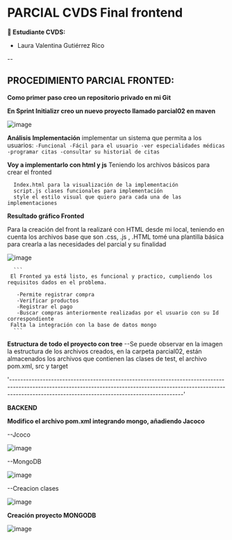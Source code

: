 # PARCIAL CVDS Final frontend

**👥 Estudiante CVDS:**
- Laura Valentina Gutiérrez Rico

--

## PROCEDIMIENTO PARCIAL FRONTED:

**Como primer paso creo un repositorio privado en mi Git**



**En Sprint Initializr creo un nuevo proyecto llamado parcial02 en maven**

![image](https://github.com/user-attachments/assets/5504de88-d997-4b1d-b00c-2a5127b050a4)


**Análisis Implementación**
implementar un sistema que permita a los usuarios: 
      ```
      -Funcional
      -Fácil para el usuario
      -ver especialidades médicas
      -programar citas
      -consultar su historial de citas
      ```

**Voy a implementarlo con html y js**
Teniendo los archivos básicos para crear el fronted

```
  Index.html para la visualización de la implementación
  script.js clases funcionales para implementación
  style el estilo visual que quiero para cada una de las implementaciones
```

**Resultado gráfico Fronted**





Para la creación del front la realizaré con HTML desde mi local, teniendo en cuenta los archivos base que son .css, .js , .HTML tomé una plantilla básica para crearla a las necesidades del parcial y su finalidad


![image](https://github.com/user-attachments/assets/9e08e7e3-8fdf-4836-a721-b26de769b553)


      ```
     El Fronted ya está listo, es funcional y practico, cumpliendo los requisitos dados en el problema.

       -Permite registrar compra
       -Verificar productos
       -Registrar el pago
       -Buscar compras anteriormente realizadas por el usuario con su Id correspondiente
     Falta la integración con la base de datos mongo
      ```



**Estructura de todo el proyecto con tree**
--Se puede observar en la imagen la estructura de los archivos creados, en la carpeta parcial02, están almacenados los archivos que contienen las clases de test, el archivo pom.xml, src y target







'--------------------------------------------------------------------------------------------------------------------------------------------------------------------------------------------------------------------------'



**BACKEND**


**Modifico el archivo pom.xml integrando mongo, añadiendo Jacoco**

  --Jcoco


![image](https://github.com/user-attachments/assets/0978c850-a5c5-427e-8c48-ea53beb4fc76)


  --MongoDB

  
![image](https://github.com/user-attachments/assets/b8e5092e-53ac-411d-8aae-c1cd5c08ef28)



  --Creacion clases



![image](https://github.com/user-attachments/assets/590ffeaa-f493-456b-bd0e-752aecd87ca0)








**Creación proyecto MONGODB**

![image](https://github.com/user-attachments/assets/2512f93e-e504-43fd-a78a-cc8598931819)

